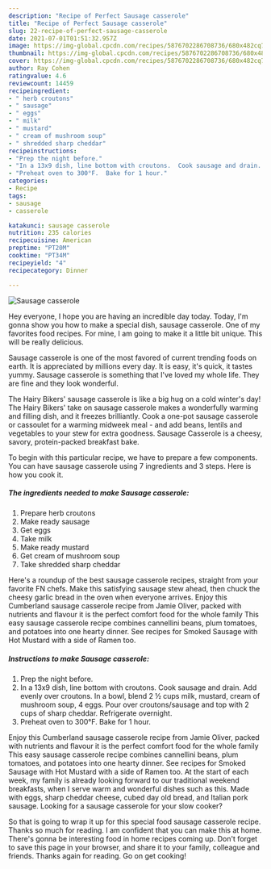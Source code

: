 ```yaml
---
description: "Recipe of Perfect Sausage casserole"
title: "Recipe of Perfect Sausage casserole"
slug: 22-recipe-of-perfect-sausage-casserole
date: 2021-07-01T01:51:32.957Z
image: https://img-global.cpcdn.com/recipes/5876702286708736/680x482cq70/sausage-casserole-recipe-main-photo.jpg
thumbnail: https://img-global.cpcdn.com/recipes/5876702286708736/680x482cq70/sausage-casserole-recipe-main-photo.jpg
cover: https://img-global.cpcdn.com/recipes/5876702286708736/680x482cq70/sausage-casserole-recipe-main-photo.jpg
author: Ray Cohen
ratingvalue: 4.6
reviewcount: 14459
recipeingredient:
- " herb croutons"
- " sausage"
- " eggs"
- " milk"
- " mustard"
- " cream of mushroom soup"
- " shredded sharp cheddar"
recipeinstructions:
- "Prep the night before."
- "In a 13x9 dish, line bottom with croutons.  Cook sausage and drain.  Add evenly over croutons.  In a bowl, blend 2 ½ cups milk, mustard, cream of mushroom soup, 4 eggs.  Pour over croutons/sausage and top with 2 cups of sharp cheddar.   Refrigerate overnight."
- "Preheat oven to 300°F.  Bake for 1 hour."
categories:
- Recipe
tags:
- sausage
- casserole

katakunci: sausage casserole 
nutrition: 235 calories
recipecuisine: American
preptime: "PT20M"
cooktime: "PT34M"
recipeyield: "4"
recipecategory: Dinner

---
```



![Sausage casserole](https://img-global.cpcdn.com/recipes/5876702286708736/680x482cq70/sausage-casserole-recipe-main-photo.jpg)

Hey everyone, I hope you are having an incredible day today. Today, I'm gonna show you how to make a special dish, sausage casserole. One of my favorites food recipes. For mine, I am going to make it a little bit unique. This will be really delicious.

Sausage casserole is one of the most favored of current trending foods on earth. It is appreciated by millions every day. It is easy, it's quick, it tastes yummy. Sausage casserole is something that I've loved my whole life. They are fine and they look wonderful.

The Hairy Bikers&#39; sausage casserole is like a big hug on a cold winter&#39;s day! The Hairy Bikers&#39; take on sausage casserole makes a wonderfully warming and filling dish, and it freezes brilliantly. Cook a one-pot sausage casserole or cassoulet for a warming midweek meal - and add beans, lentils and vegetables to your stew for extra goodness. Sausage Casserole is a cheesy, savory, protein-packed breakfast bake.


To begin with this particular recipe, we have to prepare a few components. You can have sausage casserole using 7 ingredients and 3 steps. Here is how you cook it.

<!--inarticleads1-->

##### The ingredients needed to make Sausage casserole:

1. Prepare  herb croutons
1. Make ready  sausage
1. Get  eggs
1. Take  milk
1. Make ready  mustard
1. Get  cream of mushroom soup
1. Take  shredded sharp cheddar


Here&#39;s a roundup of the best sausage casserole recipes, straight from your favorite FN chefs. Make this satisfying sausage stew ahead, then chuck the cheesy garlic bread in the oven when everyone arrives. Enjoy this Cumberland sausage casserole recipe from Jamie Oliver, packed with nutrients and flavour it is the perfect comfort food for the whole family This easy sausage casserole recipe combines cannellini beans, plum tomatoes, and potatoes into one hearty dinner. See recipes for Smoked Sausage with Hot Mustard with a side of Ramen too. 

<!--inarticleads2-->

##### Instructions to make Sausage casserole:

1. Prep the night before.
1. In a 13x9 dish, line bottom with croutons.  Cook sausage and drain.  Add evenly over croutons.  In a bowl, blend 2 ½ cups milk, mustard, cream of mushroom soup, 4 eggs.  Pour over croutons/sausage and top with 2 cups of sharp cheddar.   Refrigerate overnight.
1. Preheat oven to 300°F.  Bake for 1 hour.


Enjoy this Cumberland sausage casserole recipe from Jamie Oliver, packed with nutrients and flavour it is the perfect comfort food for the whole family This easy sausage casserole recipe combines cannellini beans, plum tomatoes, and potatoes into one hearty dinner. See recipes for Smoked Sausage with Hot Mustard with a side of Ramen too. At the start of each week, my family is already looking forward to our traditional weekend breakfasts, when I serve warm and wonderful dishes such as this. Made with eggs, sharp cheddar cheese, cubed day old bread, and Italian pork sausage. Looking for a sausage casserole for your slow cooker? 

So that is going to wrap it up for this special food sausage casserole recipe. Thanks so much for reading. I am confident that you can make this at home. There's gonna be interesting food in home recipes coming up. Don't forget to save this page in your browser, and share it to your family, colleague and friends. Thanks again for reading. Go on get cooking!
